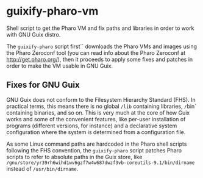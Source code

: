 # guixify-pharo-vm

Shell script to get the Pharo VM and fix paths and libraries in order to work with GNU Guix distro.

The `guixify-pharo` script first`` downloads the Pharo VMs and images using the Pharo Zeroconf tool (you can read info about the Pharo Zeroconf at http://get.pharo.org/),
then it proceeds to apply some fixes and patches in order to make the VM usable in GNU Guix.

## Fixes for GNU Guix

GNU Guix does not conform to the Filesystem Hierarchy Standard (FHS). In practical terms, this means there is no global 
`/lib` containing libraries, `/`bin` containing binaries, and so on. This is very much at the core of how Guix works and some of the 
convenient features, like per-user installation of programs (different versions, for instance) and a declarative system configuration 
where the system is determined from a configuration file.

As some Linux command paths are hardcoded in the Pharo shell scripts following the FHS convention, the `guixify-pharo` script patches 
Pharo scripts to refer to absolute paths in the Guix store, like `/gnu/store/yr39rh6wihd1wv6gzf7w4w687dwzf3vb-coreutils-9.1/bin/dirname`
instead of `/usr/bin/dirname`.

